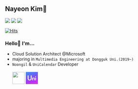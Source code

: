 <!-- 
<img src="https://capsule-render.vercel.app/api?type=cylinder&color=auto&height=200&section=header&text=Nayeon's Github&fontSize=90&animation=twinkling&fontColor=ffffff&fontAlign:50&fontSize:40"> -->
## Nayeon Kim🥑
<a href="https://www.linkedin.com/in/nayeon-kim-72b863209/"><img src ="https://img.shields.io/badge/LinkedIn-0077B5?style=for-the-badge&logo=linkedin&logoColor=white&"/></a> <img src = "https://img.shields.io/badge/nyn2265@gmail.com-D14836?style=for-the-badge&logo=gmail&logoColor=white"/> <a href="https://archive-me-0329.tistory.com/"><img src="https://img.shields.io/badge/Tech blog-4285F4?style=for-the-badge&logo=Google-chrome&logoColor=white"></a>
<!-- <img src="https://github-readme-stats.vercel.app/api/top-langs/?username=n-y-kim"/> -->
[![Hits](https://hits.seeyoufarm.com/api/count/incr/badge.svg?url=https%3A%2F%2Fgithub.com%2Fn-y-kim&count_bg=%23FFFFFF&title_bg=%23F5DBFF&icon=github.svg&icon_color=%23FFFFFF&title=hits&edge_flat=false)](https://hits.seeyoufarm.com)
### Hello👋 I'm...

- Cloud Solution Architect @Microsoft
- majoring in `Multimedia Engineering at Dongguk Uni.(2019~)`
- `Noongil` & `UniCalendar` Developer</br></br>
<a href="https://apps.apple.com/kr/app/%EB%88%88%EA%B8%B8-%EC%A0%90%EC%9E%90-%EB%AC%B8%EC%84%9C-%EB%B2%88%EC%97%AD%EA%B8%B0/id1602907926?l=en"><img src="https://avatars.githubusercontent.com/u/89290947?s=200&v=4" width='40px' height='40px'></a> <a href="https://apps.apple.com/kr/app/%EC%9C%A0%EB%8B%88%EC%BA%98%EB%A6%B0%EB%8D%94/id1555101858"><img src="https://raw.githubusercontent.com/ProjectInTheClass/UniCalendar/main/ForAppStore/UniCalendar_Icon.png" width='40px' height='40px'/></a>

<!-- ### My recent favorites❣️ are...

- developing new application(Noongil)👁 for the app contest
- watching cute videos of animals🐶🐱
- uploading new posts about programming(BOJ, iOS, Algorithm...)
- golf🏌️‍♀️
 -->
<!-- ### Launguages & Frameworks & Tools 💪🏻
<img src="https://img.shields.io/badge/Python-3776AB?style=for-the-badge&logo=python&logoColor=white"/> <img src="https://img.shields.io/badge/Swift-FA7343?style=for-the-badge&logo=swift&logoColor=white"/> <img src="https://img.shields.io/badge/C-00599C?style=for-the-badge&logo=c&logoColor=white"/> <img src="https://img.shields.io/badge/C%2B%2B-00599C?style=for-the-badge&logo=c%2B%2B&logoColor=white"/> 

<img src = "https://img.shields.io/badge/firebase-ffca28?style=for-the-badge&logo=firebase&logoColor=black"/> <img src="https://img.shields.io/badge/Amazon_AWS-FF9900?style=for-the-badge&logo=amazonaws&logoColor=white"/> <img src="https://img.shields.io/badge/Heroku-430098?style=for-the-badge&logo=heroku&logoColor=white"/> <img src="https://img.shields.io/badge/Nginx-009639?style=for-the-badge&logo=nginx&logoColor=white"/> 

<img src="https://img.shields.io/badge/Xcode-007ACC?style=for-the-badge&logo=Xcode&logoColor=white"/> <img src="https://img.shields.io/badge/Visual_Studio_Code-0078D4?style=for-the-badge&logo=visual%20studio%20code&logoColor=white/"> <img src = "https://img.shields.io/badge/Jupyter-F37626.svg?&style=for-the-badge&logo=Jupyter&logoColor=white"/>  -->
<!-- 
<img src="https://github-readme-stats.vercel.app/api?username=n-y-kim"/>  -->
<!-- > #### Recent project, 🦄유니캘린더(UniCalendar) introduction link 👉🏻 https://projectintheclass.github.io/UniCalendar/<br>
> ## 🔥 <string>Download link</string> 🔥 👉🏻 https://apps.apple.com/app/id1555101858  -->


 
 
<!-- [![Top Langs](https://github-readme-stats.vercel.app/api/top-langs/?username=n-y-kim&layout=compact&hide=jupyter%20notebook )](https://github.com/n-y-kim/github-readme-stats)
 -->
<!-- &hide=jupyter%20notebook -->

